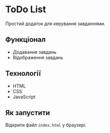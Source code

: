# ToDo List

Простий додаток для керування завданнями.

## Функціонал
- Додавання завдань  
- Відображення завдань 

## Технології
- HTML  
- CSS  
- JavaScript  

## Як запустити
Відкрити файл `index.html` у браузері.
